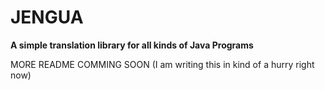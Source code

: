 # JENGUA
**A simple translation library for all kinds of Java Programs**

MORE README COMMING SOON (I am writing this in kind of a hurry right now)